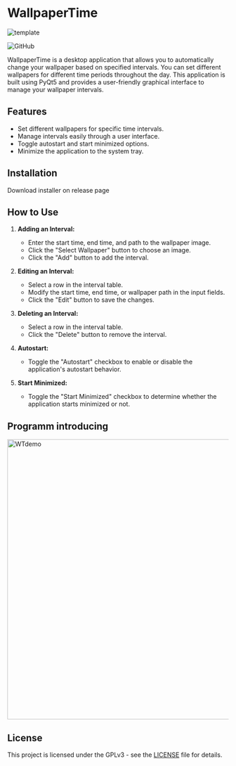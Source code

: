 # WallpaperTime

![template](https://github.com/Niamorro/Wallpapertime/assets/123011549/b6861fc3-e6e8-4bfb-b880-ab329e401f27)


![GitHub](https://img.shields.io/github/license/Niamorro/Wallpapertime)

WallpaperTime is a desktop application that allows you to automatically change your wallpaper based on specified intervals. You can set different wallpapers for different time periods throughout the day. This application is built using PyQt5 and provides a user-friendly graphical interface to manage your wallpaper intervals.

## Features

- Set different wallpapers for specific time intervals.
- Manage intervals easily through a user interface.
- Toggle autostart and start minimized options.
- Minimize the application to the system tray.

## Installation

Download installer on release page

## How to Use

1. **Adding an Interval:**
   - Enter the start time, end time, and path to the wallpaper image.
   - Click the "Select Wallpaper" button to choose an image.
   - Click the "Add" button to add the interval.

2. **Editing an Interval:**
   - Select a row in the interval table.
   - Modify the start time, end time, or wallpaper path in the input fields.
   - Click the "Edit" button to save the changes.

3. **Deleting an Interval:**
   - Select a row in the interval table.
   - Click the "Delete" button to remove the interval.

4. **Autostart:**
   - Toggle the "Autostart" checkbox to enable or disable the application's autostart behavior.

5. **Start Minimized:**
   - Toggle the "Start Minimized" checkbox to determine whether the application starts minimized or not.

## Programm introducing

<img width="637" alt="WTdemo" src="https://github.com/Niamorro/Wallpapertime/assets/123011549/53341110-46d1-4d30-9c5d-bcb0f21fd2b3">


## License

This project is licensed under the GPLv3 - see the [LICENSE](LICENSE) file for details.
